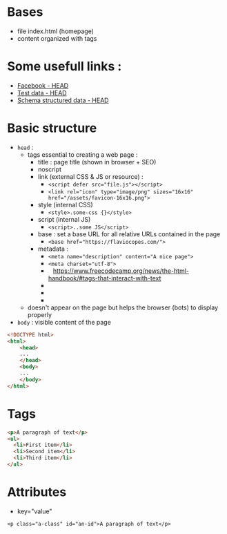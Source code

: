 # Bases
- file index.html (homepage)
- content organized with tags

# Some usefull links :
- [Facebook - HEAD](https://developers.facebook.com/tools/debug/)
- [Test data - HEAD](https://search.google.com/structured-data/testing-tool/u/0/)
- [Schema structured data - HEAD](https://raventools.com/site-auditor/seo-guide/schema-structured-data)

# Basic structure
- ```head``` : 
  - tags essential to creating a web page :
    - title : page title (shown in browser + SEO)
    - noscript
    - link (external CSS & JS or resource) : 
      - ```<script defer src="file.js"></script>```
      - ```<link rel="icon" type="image/png" sizes="16x16" href="/assets/favicon-16x16.png">```
    - style (internal CSS)
      - ```<style>.some-css {}</style>```
    - script (internal JS)
      - ```<script>..some JS</script>```
    - base : set a base URL for all relative URLs contained in the page
      - ```<base href="https://flaviocopes.com/">```
    - metadata : 
      - ```<meta name="description" content="A nice page">```
      - ```<meta charset="utf-8">```
      - ``` ```
      https://www.freecodecamp.org/news/the-html-handbook/#tags-that-interact-with-text
      - ``` ```
      - ``` ```
      - ``` ```
  - doesn't appear on the page but helps the browser (bots) to display properly
- ```body``` : visible content of the page

```html
<!DOCTYPE html>
<html>
    <head>
    ...
    </head>
    <body>
    ...
    </body>
</html>
```

# Tags
```html
<p>A paragraph of text</p>
<ul>
  <li>First item</li>
  <li>Second item</li>
  <li>Third item</li>
</ul>
```
# Attributes
- key="value"
```
<p class="a-class" id="an-id">A paragraph of text</p>
```
